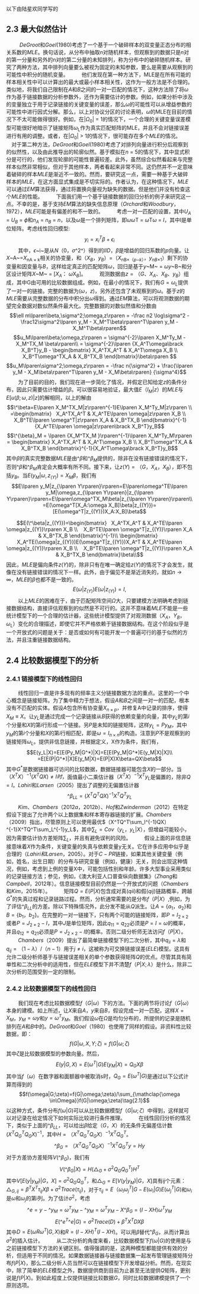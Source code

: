 以下由陆星欢同学写的
## 2.3 最大似然估计

&emsp; &emsp; $DeGroot$和$Goel$$\lparen$$1980$$\rparen$考虑了一个基于一个破碎样本的双变量正态分布的相关系数的$MLE$。换句话说，从分布中抽取$n$对随机样本，但观察到的数据只是$n$对的第一分量和另外的n对的第二分量的未知排列，称为分布中的破碎随机样本。研究了两种方法，其中排列向量要么被视为固定的未知参数，要么是需要从观察到的可能性中积分的随机变量。
&emsp; &emsp;他们发现在第一种方法下，MLE是在所有可能的样本相关性中可以计算出的最大或最小样本相关性，这作为一般方法是不合理的。类似地，将我们自己限制在$A$和$B$之间的一对一匹配的情况下，这种方法除了将$\omega$作为基于链接数据的分析参数外，还作为需要估计的参数。例如，如果分析中涉及的变量独立于用于记录链接的关键变量的误差，那么$\omega$的可能性可以从增益参数的可能性中进行因式分解。那么，以上对协议分区的讨论表明，$\omega$的MLE在目前的情况下不太可能做得很好。例如，在|$\Omega$<sub>0</sub>| = 1的情况下，一个合理的关键变量误差模型可能很好地暗示了链接矩阵$\omega$<sub>L</sub>作为真实匹配矩阵的MLE，并且不会对链接误差进行有用的调整。或者，在|$\Omega$<sub>0</sub>| > 1的情况下，很可能存在多个$MLE$的情况。
&emsp; &emsp;对于第二种方法，$DeGroot$和$Goel$$\lparen$$1980$$\rparen$考虑了对排列向量进行积分后观察到的似然性，以及由此推导出的轮廓似然。基于模拟在$n$ = $5$的情况下，其中显式积分是可行的，他们发现轮廓的可能性普遍较差。此外，虽然综合似然看起来与完整样本似然非常相似，但对于其他样本，两者看起来非常不同。这仍然并不一定意味着破碎的样本$MLE$是渐近不一致的。然而，要研究这一点，需要一种基于大破碎样本的$MLE$，在这方面显式集成是不切实际的。作者认为，在这种情况下，$MLE$可以通过$EM$算法获得，通过将置换向量视为缺失的数据。但是他们并没有检查这个$MLE$的性能。
&emsp; &emsp;下面我们用一个基于链接数据的回归分析的例子来研究这一点。不幸的是，基于支持$EM$算法的缺失信息原理（$Orchard$和$Woodbury$，$1972$），$MLE$可能是有偏差的和不一致的。
&emsp; &emsp;考虑一对一匹配的设置，其中$U$$_A$ = $U$$_B$ = $\phi$和$n$$_A$ = $n$$_B$ = $n$，以及$\omega$是一个排列矩阵，即$\omega$$\omega$T = $\omega$T$\omega$ = $I$，其中I是单位矩阵。考虑线性回归模型:
$$ y_i = x_i^T\beta + \epsilon_i$$
&emsp; &emsp;其中，$\epsilon$~i~是从$N$（0，$\sigma$^2^）得到的$IID$，$\beta$是增益的回归系数的$p$向量。让$X$~A~=$X$<sub>nA $\times$ k</sub>相关的协变量，和（$X$$_B$，$y$$_B$）=（$X$<sub>nB$\times$（$p$−$k$）</sub>，$y$<sub>$nB$$\times$1</sub>）剩下的协变量和因变量与$B$，这样给定真正的匹配矩阵$\omega$，回归是基于$y$~M~ = $\omega$$y$~B~和分区设计矩阵$X$~M~ = $\lbrack$$X$$_A$： $\omega$X$_B$$\rbrack$。
&emsp; &emsp;观测数据由$z=（G、X
_A、X_B、y_B）$组成，其中G由可用的比较数据组成。例如，在最小的情况下，我们有$G =\omega_L$提供了一对一的链接。完整的数据为$\lparen$$\omega$，$z$$\rparen$，另外还包含了未观察到的$\omega$。基于$z$的$MLE$需要从完整数据的分布中积分出$\omega$得到。通过$EM$算法，可以将观测数据的期望完全数据对数似然条件最大化。完整数据的对数似然值和分数由
$$\ell m\lparen\beta,\sigma^2;\omega,z\rparen = -\frac n2 \log\sigma^2 - \frac12\sigma^2\lparen y_M - X_M^T\beta\rparen^T\lparen y_M - X_M^T\beta\rparen$$
$$u_M\lparen\beta;\omega,z\rparen = \sigma^{-2}\lparen X_M^Ty_M - X_M^TX_M \beta\rparen\\
= \sigma^{-2}\lparen {X_A^T\omega\brack X_B^T}y_B - \begin{bmatrix}
   X_A^TX_A^T & X_A^T\omega X_B \\
   X_B^T\omega^TX_A & X_B^TX_B
\end{bmatrix}\beta\rparen $$
$$u_M\lparen\sigma^2;\omega,z\rparen = -\frac n{\sigma^2} + \frac{\lparen y_M - X_M\beta\rparen^T\lparen y_M - X_M\beta\rparen} {\sigma^4}$$
&emsp; &emsp;为了目前的目的，我们现在进一步简化了情况，并假定已知给定$z$的条件分布，因此只需要估计增益的$\beta$。可以很容易地验证，最大值$E（l_M|z）$的$MLE$与$E[u\lparen\beta;\omega,z\rparen|z]$的解相同，以上的解由
$$\^\beta=E\lparen X_M^TX_M|z\rparen^{-1}E\lparen X_M^Ty_M|z\rparen \\
=\begin{bmatrix}
   X_A^TX_A^T & X_A^TE\lparen \omega|z\rparen X_B \\
   X_B^TE\lparen \omega^T|z\rparen X_A & X_B^TX_B
\end{bmatrix}^{-1}{X_A^TE\lparen \omega|z\rparen\brack X_B^T}y_B$$
$$\^{\beta}_M = \lparen {X_M^TX_M }\rparen^{-1}\lparen X_M^Ty_M\rparen = \begin{bmatrix}
   X_A^TX_A^T & X_A^T\omega X_B \\
   X_B^T\omega^TX_A & X_B^TX_B
\end{bmatrix}^{-1}{X_A^T\omega\brack X_B^T}y_B$$
其中$\beta$的真实完整数据$MLE$是由$\^\beta$和$\^\beta$$_M$提供的，除非在没有链接错误的情况下，否则$\^\beta$和$\^\beta_M$肯定会大概率有所不同。接下来，让$z(Y)=（G，X_A，X_B）$，即不包括$y_B$。当$E\lparen y_M|\omega,z_{\lparen Y \rparen}\rparen = X_M\beta$，我们有
$$E\lparen y_M|z_{\lparen Y\rparen}\rparen=E\lparen\omega^TE\lparen y_M|\omega,z_{\lparen Y\rparen}|z_{\lparen Y\rparen}\rparen=E\lparen\omega^TX_M\beta|z_{\lparen Y\rparen}\rparen\\
=E(\omega^T[X_A:\omega X_B]\beta|z_{(Y)})=[E(\omega^T|z_{(Y)})X_A:X_B]\beta$$

$$E(\^\beta|z_{(Y)})=\begin{bmatrix}
   X_A^TX_A^T & X_A^TE\lparen \omega|z_{(Y)}\rparen X_B \\
   X_B^TE\lparen \omega^T|z_{(Y)}\rparen X_A & X_B^TX_B
\end{bmatrix}^{-1}\\
\begin{bmatrix}
   X_A^TE(\omega|z_{(Y)})E(\omega^T|z_{(Y)})X_A^T & X_A^TE\lparen \omega|z_{(Y)}\rparen X_B \\
   X_B^TE\lparen \omega^T|z_{(Y)}\rparen X_A & X_B^TX_B
\end{bmatrix}\beta\\$$
因此，$MLE$是偏向条件$z(Y)$的，除非只有在唯一确定给$z(Y)$的情况下才会发生，就像在没有链接错误的情况下一样。此外，由于偏见不是渐近消失的，就如$n\to\infty$，$MLE$的$\beta$也都不是一致的。
$$E(\omega|z_{(Y)})E(\omega|z_{(Y)})=I,$$
&emsp; &emsp;以上$MLE$的困难在于，由于匹配矩阵空间$\Omega$大，只要建模方法明确考虑到链接数据结构，直接评估观察到的似然是不可行的。这并不意味着$MLE$不能是一些统计模型下的一个合理的估计器，这些统计模型提供了对观测数据$（X_A，Y_B，\omega_L）$变化的合理描述，即使它并不严格依赖于链接数据结构。在这个阶段似乎是一个开放式的问题是关于：是否或如何有可能开发一个普遍可行的基于似然的方法，并且注重链接数据结构。
## 2.4 比较数据模型下的分析

### 2.4.1 链接模型下的线性回归
&emsp; &emsp;线性回归一直是许多现有的频率主义分链接数据方法的重点。这里的一个中心概念是链接矩阵。为了集中精力于想法，假设$A$和$B$之间是一对一的匹配，根本没有不匹配的实体。假设$A$包含所有协变量$X_{n \times p}$，并修复A中记录的排序，使得$X_M\equiv X$。让$y_L$是通过完成一个记录链接从$B$获得的依赖变量的向量，其中$y_L$的第$i$个分量和$X$的第$i$行形成一个链接。另$P$是未知的链接矩阵，这样$y_L=Py_M$，其中$y_M$的第$i$个分量和$X$的第$i$行相匹配，即是$\omega=I_{n\times n}$的构造。注意到$P$不是观察到的链接矩阵$\omega_L$。提供非信息链接，并根据定义，X作为条件，我们有，
$$E(y_L|X)=E[E(Py_M|G^*)|X]=E[E(Py_M|G^*)E(y_M|X)|X]\\
=E[E(P|G^*)|X]E(y_M|X)=E(P|X)X\beta=QX\beta$$
其中$G^*$是数据链接器可访问的比较数据，数据链接器可能包含$X$的一部分。当$（X^TX）^{-1}(X^TQX)\ne I时，$面值最小二乘估计器$（X^TX）^{-1}X^Ty_L$是偏置的，除非$Q=I$。$Lahiri$和$Larsen（2005）$提出了调整的无偏置估计器
$$\^\beta_{LL}=(X^TQ^TQX)^{-1}X^TQ^Ty_L$$
&emsp; &emsp;$Kim$、$Chambers（2012a，2012b）$、$Hof$和$Zwinderman（2012）$在特定假设下提出了允许两个以上数据集和样本寄存器链接的扩展。$Chambers（2009）$指出，尽管原则上可以使用最优$（X^TQ^T\sum_l^{-1}QX）^{-1}X^TQ^T\sum_L^{-1}y_L$，其中$\sum_L=Cov（y_L，y_L|X）$，但增益可能较小，因为需要估计协方差矩阵$\sum_L$，并且有避免误判的风险。
&emsp; &emsp;假设上面的非信息链接意味着$X$作为条件，关键变量的失真与依赖变量y无关。它在许多应用中似乎是合理的$（Lahiri和Larsen，2005）$。对于$C-PR$链接，如果其他关键变量（例如，姓名，出生日期）的分布与研究变量（例如，健康）无关，则会出现这种情况，例如，考虑到上例的变量X中，可能包括性别和年龄。许多大型事业采用类似的记录链接方法；参见，例如，《澳大利亚人口普查纵向数据集》$（Zhang$和$Campbell$，$2012$年$）$。信息链接模型目前仍然是一个开放式的问题$（Chambers$和$Kim$，$2015$年$）$。
&emsp; &emsp;矩阵$Q=E(P|X)$包含成对真$(qii)$和假$(qij)$链路概率，跨越$G^*$的失真过程和记录链路过程。然而，分析通常需要的是分布$f（P|X）$,例如，为了评估$\^\beta_{LL}$的方差。除以下特殊情况外，此分发不能从$Q$派生。让$A=\{a_1，a_2\}$和$B=\{b_1，b_2\}$。在完整的一对一链接下，只有两个可能的链接矩阵，即$P=I_{2\times2}$或者$P=J_{2\times2}-I$，其中$J$是单位矩阵，因此$q_{11}=q_{22}$必须是$P=I=\omega$的概率，并且$q_{12}=q_{21}$必须是$P=J_{2\times2}-I$的概率。否则二级分析师无法访问$f（P|X）$。
&emsp; &emsp;$Chambers（2009）$提出了最简单链接模型下的二次分析，其中$q_{ii}=\lambda$和$q_{ij}=（1−\lambda）/（n−1）$用于$j\ne i$，这被称为可交换链接误差$(ELE)$模型。这具有允许二级分析师基于与链接误差相关的单个参数获得矩阵$Q$的优点。尽管其具有简单性和二次分析中的适用性，但在$ELE$模型下并不清楚$f（P|X;\lambda）$是什么，除非二次分析的范围受到一定的限制。
### 2.4.2 比较数据模型下的线性回归

&emsp; &emsp;我们现在考虑比较数据模型$f（G|\omega）$下的方法。下面的两节将讨论$f（G|\omega）$本身的建模。如上所述，让$X$来自$A$，$y$来自$B$，假设完成一对一匹配，这样$X=X_M$，$y_M=\omega y$和$y=\omega^Ty_M$。我们假设$\omega$在$\Omega$是均匀分布的，所提供的记录是随机排列在$A$和$B$中的。$DeGroot$和$Goel（1980）$也使用了同样的假设。非资料性比较数据，即：
$$f(G|\omega,X,Y;\zeta)=f(G|\omega;\zeta)$$
其中$\zeta$是比较数据模型的参数向量。然后，
$$E(y|G,X)=E(\omega^T|G)E(y_M|X)=Q_GX\beta$$
其中当$f（\omega）$在数字器和面额器中被取消s时，$Q_G=E(\omega^T|G)$是通过以下公式计算而得到的
$$f(\omega|G;\zeta)=f(G|\omega;\zeta)/\sum_{\mathclap{\omega \in\Omega}}f(G|\omega;\zeta)\tag{2.1}$$
以这种方式，条件分布$f(\omega|G)$可以从比较数据模型$f（G|\omega;\zeta）$中得到，这样就可以对记录在给定情况下如何实际比较进行条件推理。
&emsp; &emsp;在线性回归分析的情况下，类似于上面的$\^\beta_{LL}$，可以给出$\beta$给定$（G，X）$的无条件无偏差估计数$(X^TQ_G^TQ_GX)^{−1}$，其中$H=（X^TQ_G^TQ_GX）^{−1}X^TQ_G^T$。
$$\^\beta_G = （X^TQ_G^TQ_GX）^{−1}X^TQ_G^Ty=Hy\tag{2.2}$$
对于方差协方差矩阵$V(\^\beta_G)$，我们有
$$V(\^\beta_G|X)=H(\triangle_G+\sigma^2Q_GQ_G^T)H^T$$
其中$V[E(y|y_M)|G，X]=\sigma^2Q_GQ_G^T$，和$\triangle_G=E[V(y|y_M)|G，X]$具有$ij$个元素：$\triangle_{G,ij}=\beta^TX^T\tau_{ij}X\beta+\sigma^2Trace(\tau_{ij})$，对于$\tau
_{ij}=E
（\omega_i\omega_j^T|G-E(\omega_i|G)E(\omega_j^T|G)$和$\omega_i$是$\omega$和$\omega_j$的第i列。为了估计$\sigma^2$，考虑
$$\^e=y-\^y_M=\omega^Ty_M-\^y_M=\omega^Ty_M-X\^\beta_G=(I-XH)\omega^Ty_M$$
$$E(\^e^T\^e|G)=\sigma^2Trace(D)+\beta^TX^TDX\beta$$
其中$D=E(\omega R\omega^T|G,X)$和$R=(I-XH)^T(I-XH)$。可以用$\beta$替代$\^\beta_G$，从而计算出$\sigma^2$的插入估计。
&emsp; &emsp;从二次分析的角度来看，比较数据模型下$f(\omega|G)$的使用是与之前链接模型下方法的关键区别。值得强调的是，这两种模型都能提供有效的分析，但适用于不同的情况。如果数据链接器与链接数据集一起发布管理链接矩阵分布$f(P|X)$，那么二级分析人员当然可以在链接模型下开发增益分析。然而，在现实中，除了简单的$ELE$模型之外，数据提供商到目前为止甚至无法提供$Q$矩阵，更别说是$f(P|X)$。到如此程度上仅提供链接比较数据$G$，同时比较数据建模提供了一个原则选项。
